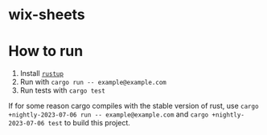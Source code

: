 # wix-sheets

# How to run

1. Install [`rustup`](https://rustup.rs)
2. Run with `cargo run -- example@example.com`
3. Run tests with `cargo test`

If for some reason cargo compiles with the stable version of rust, use `cargo +nightly-2023-07-06 run -- example@example.com` and `cargo +nightly-2023-07-06 test` to build this project.
